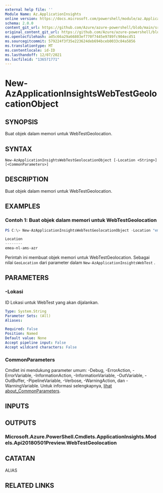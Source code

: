 ```yaml
---
external help file: ''
Module Name: Az.ApplicationInsights
online version: https://docs.microsoft.com/powershell/module/az.ApplicationInsights/new-AzApplicationInsightsWebTestGeolocationObject
schema: 2.0.0
content_git_url: https://github.com/Azure/azure-powershell/blob/main/src/ApplicationInsights/ApplicationInsights/help/New-AzApplicationInsightsWebTestGeolocationObject.md
original_content_git_url: https://github.com/Azure/azure-powershell/blob/main/src/ApplicationInsights/ApplicationInsights/help/New-AzApplicationInsightsWebTestGeolocationObject.md
ms.openlocfilehash: ad5c66a29a66803ef770f7445e9789fc904ecd51
ms.sourcegitcommit: 579224f3f35e223624deb694bceb0033c84a5856
ms.translationtype: MT
ms.contentlocale: id-ID
ms.lasthandoff: 12/07/2021
ms.locfileid: "136571771"
---
```

# New-AzApplicationInsightsWebTestGeolocationObject

## SYNOPSIS
Buat objek dalam memori untuk WebTestGeolocation.

## SYNTAX

```
New-AzApplicationInsightsWebTestGeolocationObject [-Location <String>] [<CommonParameters>]
```

## DESCRIPTION
Buat objek dalam memori untuk WebTestGeolocation.

## EXAMPLES

### Contoh 1: Buat objek dalam memori untuk WebTestGeolocation
```powershell
PS C:\> New-AzApplicationInsightsWebTestGeolocationObject -Location "emea-nl-ams-azr"

Location
--------
emea-nl-ams-azr
```

Perintah ini membuat objek memori untuk WebTestGeolocation.
Sebagai nilai `GeoLocation` dari parameter dalam `New-AzApplicationInsightsWebTest` .

## PARAMETERS

### -Lokasi
ID Lokasi untuk WebTest yang akan dijalankan.

```yaml
Type: System.String
Parameter Sets: (All)
Aliases:

Required: False
Position: Named
Default value: None
Accept pipeline input: False
Accept wildcard characters: False
```

### CommonParameters
Cmdlet ini mendukung parameter umum: -Debug, -ErrorAction, -ErrorVariable, -InformationAction, -InformationVariable, -OutVariable, -OutBuffer, -PipelineVariable, -Verbose, -WarningAction, dan -WarningVariable. Untuk informasi selengkapnya, [lihat about_CommonParameters](http://go.microsoft.com/fwlink/?LinkID=113216).

## INPUTS

## OUTPUTS

### Microsoft.Azure.PowerShell.Cmdlets.ApplicationInsights.Models.Api20180501Preview.WebTestGeolocation

## CATATAN

ALIAS

## RELATED LINKS

